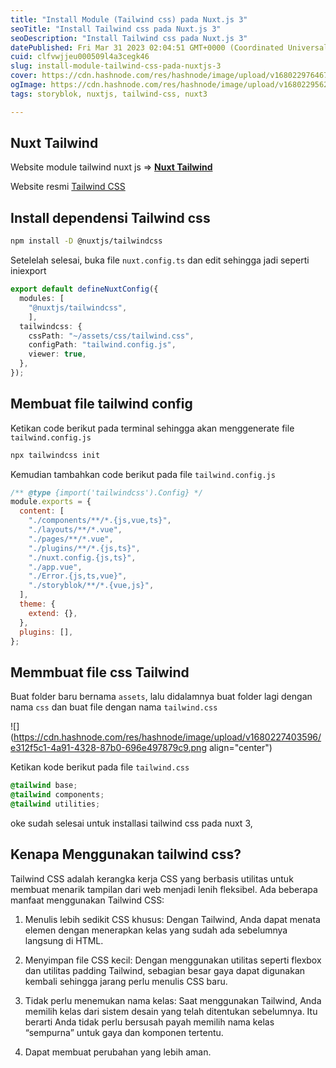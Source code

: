 ```yaml
---
title: "Install Module (Tailwind css) pada Nuxt.js 3"
seoTitle: "Install Tailwind css pada Nuxt.js 3"
seoDescription: "Install Tailwind css pada Nuxt.js 3"
datePublished: Fri Mar 31 2023 02:04:51 GMT+0000 (Coordinated Universal Time)
cuid: clfvwjjeu000509l4a3cegk46
slug: install-module-tailwind-css-pada-nuxtjs-3
cover: https://cdn.hashnode.com/res/hashnode/image/upload/v1680229764678/71dd9cb6-26b2-4333-8c57-3931ffeadb64.png
ogImage: https://cdn.hashnode.com/res/hashnode/image/upload/v1680229562449/59046fba-2f0d-4d66-a320-6e32e7351794.png
tags: storyblok, nuxtjs, tailwind-css, nuxt3

---
```


## **Nuxt Tailwind**

Website module tailwind nuxt js =&gt; [**Nuxt Tailwind**](https://tailwindcss.nuxtjs.org/)

Website resmi [Tailwind CSS](https://tailwindcss.com/)

## Install dependensi Tailwind css

```bash
npm install -D @nuxtjs/tailwindcss
```

Setelelah selesai, buka file `nuxt.config.ts` dan edit sehingga jadi seperti iniexport

```typescript
export default defineNuxtConfig({
  modules: [
    "@nuxtjs/tailwindcss",
    ],
  tailwindcss: {
    cssPath: "~/assets/css/tailwind.css",
    configPath: "tailwind.config.js",
    viewer: true,
  },
});
```

## Membuat file tailwind config

Ketikan code berikut pada terminal sehingga akan menggenerate file `tailwind.config.js`

```bash
npx tailwindcss init
```

Kemudian tambahkan code berikut pada file `tailwind.config.js`

```javascript
/** @type {import('tailwindcss').Config} */
module.exports = {
  content: [
    "./components/**/*.{js,vue,ts}",
    "./layouts/**/*.vue",
    "./pages/**/*.vue",
    "./plugins/**/*.{js,ts}",
    "./nuxt.config.{js,ts}",
    "./app.vue",
    "./Error.{js,ts,vue}",
    "./storyblok/**/*.{vue,js}",
  ],
  theme: {
    extend: {},
  },
  plugins: [],
};
```

## Memmbuat file css Tailwind

Buat folder baru bernama `assets`, lalu didalamnya buat folder lagi dengan nama `css` dan buat file dengan nama `tailwind.css`

![](https://cdn.hashnode.com/res/hashnode/image/upload/v1680227403596/e312f5c1-4a91-4328-87b0-696e497879c9.png align="center")

Ketikan kode berikut pada file `tailwind.css`

```css
@tailwind base;
@tailwind components;
@tailwind utilities;
```

oke sudah selesai untuk installasi tailwind css pada nuxt 3,

## Kenapa Menggunakan tailwind css?

Tailwind CSS adalah kerangka kerja CSS yang berbasis utilitas untuk membuat menarik tampilan dari web menjadi lenih fleksibel. Ada beberapa manfaat menggunakan Tailwind CSS:

1. Menulis lebih sedikit CSS khusus: Dengan Tailwind, Anda dapat menata elemen dengan menerapkan kelas yang sudah ada sebelumnya langsung di HTML.
    
2. Menyimpan file CSS kecil: Dengan menggunakan utilitas seperti flexbox dan utilitas padding Tailwind, sebagian besar gaya dapat digunakan kembali sehingga jarang perlu menulis CSS baru.
    
3. Tidak perlu menemukan nama kelas: Saat menggunakan Tailwind, Anda memilih kelas dari sistem desain yang telah ditentukan sebelumnya. Itu berarti Anda tidak perlu bersusah payah memilih nama kelas “sempurna” untuk gaya dan komponen tertentu.
    
4. Dapat membuat perubahan yang lebih aman.